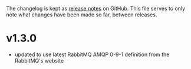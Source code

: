 The changelog is kept as [release notes](https://github.com/smok-serwis/coolamqp/releases/)
on GitHub. This file serves to only note what changes
have been made so far, between releases.

# v1.3.0

* updated to use latest RabbitMQ AMQP 0-9-1 definition from the RabbitMQ's website
